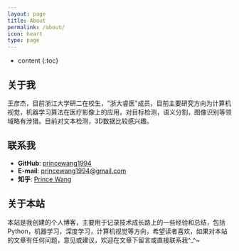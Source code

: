 ```yaml
---
layout: page
title: About
permalink: /about/
icon: heart
type: page
---
```


* content
{:toc}

## 关于我

王彦杰，目前浙江大学研二在校生，"浙大睿医"成员，目前主要研究方向为计算机视觉，机器学习算法在医疗影像上的应用，对目标检测，语义分割，图像识别等领域略有涉猎。目前对文本检测，3D数据比较感兴趣。

## 联系我

* **GitHub**: [princewang1994](https://github.com/princewang1994)
* **E-mail**: [princewang1994@gmail.com](princewang1994@gmail.com)
* **知乎**: [Prince Wang](https://www.zhihu.com/people/princewang-65/activities)

## 关于本站

本站是我创建的个人博客，主要用于记录技术成长路上的一些经验和总结，包括Python，机器学习，深度学习，计算机视觉等方向，希望读者喜欢，如果对本站的文章有任何问题，意见或建议，欢迎在文章下留言或直接联系我^_^~
